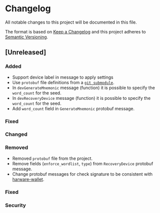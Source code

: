 # Changelog
All notable changes to this project will be documented in this file.

The format is based on [Keep a Changelog](http://keepachangelog.com/en/1.0.0/)
and this project adheres to [Semantic Versioning](http://semver.org/spec/v2.0.0.html).

## [Unreleased]

### Added

- Support device label in message to apply settings
- Use `protobuf` file definitions from a [`git submodule`](http://github.com/skycoin/hardware-wallet-protob.git).
- In `devGenerateMnemonic` message (function) it is possible to specify the `word_count` for the seed.
- In `devRecoveryDevice` message (function) it is possible to specify the `word_count` for the seed.
- Add `word_count` field in `GenerateMnemonic` protobuf message.

### Fixed

### Changed

### Removed

- Removed `protobuf` file from the project.
- Remove fields (`enforce_wordlist`, `type`) from `RecoveryDevice` protobuf message.
- Change protobuf messages for check signature to be consistent with [harware-wallet](https://github.com/skycoin/hardware-wallet/blob/2648cf384b5455c994ba54acf6a31cd1272c6f66/tiny-firmware/protob/messages.options#L21).

### Fixed

### Security

